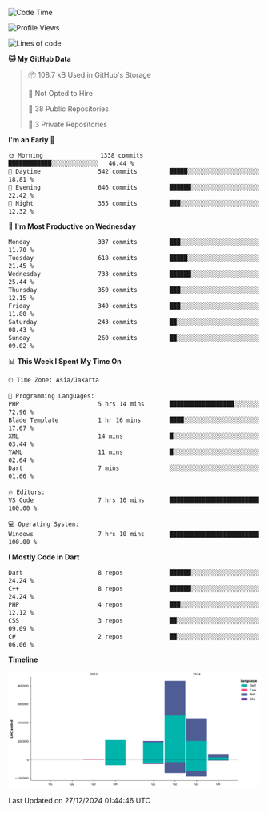 <!--START_SECTION:waka-->
![Code Time](http://img.shields.io/badge/Code%20Time-343%20hrs%205%20mins-blue)

![Profile Views](http://img.shields.io/badge/Profile%20Views-0-blue)

![Lines of code](https://img.shields.io/badge/From%20Hello%20World%20I%27ve%20Written-884.4%20thousand%20lines%20of%20code-blue)

**🐱 My GitHub Data** 

> 📦 108.7 kB Used in GitHub's Storage 
 > 
> 🚫 Not Opted to Hire
 > 
> 📜 38 Public Repositories 
 > 
> 🔑 3 Private Repositories 
 > 
**I'm an Early 🐤** 

```text
🌞 Morning                1338 commits        ████████████░░░░░░░░░░░░░   46.44 % 
🌆 Daytime                542 commits         █████░░░░░░░░░░░░░░░░░░░░   18.81 % 
🌃 Evening                646 commits         ██████░░░░░░░░░░░░░░░░░░░   22.42 % 
🌙 Night                  355 commits         ███░░░░░░░░░░░░░░░░░░░░░░   12.32 % 
```
📅 **I'm Most Productive on Wednesday** 

```text
Monday                   337 commits         ███░░░░░░░░░░░░░░░░░░░░░░   11.70 % 
Tuesday                  618 commits         █████░░░░░░░░░░░░░░░░░░░░   21.45 % 
Wednesday                733 commits         ██████░░░░░░░░░░░░░░░░░░░   25.44 % 
Thursday                 350 commits         ███░░░░░░░░░░░░░░░░░░░░░░   12.15 % 
Friday                   340 commits         ███░░░░░░░░░░░░░░░░░░░░░░   11.80 % 
Saturday                 243 commits         ██░░░░░░░░░░░░░░░░░░░░░░░   08.43 % 
Sunday                   260 commits         ██░░░░░░░░░░░░░░░░░░░░░░░   09.02 % 
```


📊 **This Week I Spent My Time On** 

```text
🕑︎ Time Zone: Asia/Jakarta

💬 Programming Languages: 
PHP                      5 hrs 14 mins       ██████████████████░░░░░░░   72.96 % 
Blade Template           1 hr 16 mins        ████░░░░░░░░░░░░░░░░░░░░░   17.67 % 
XML                      14 mins             █░░░░░░░░░░░░░░░░░░░░░░░░   03.44 % 
YAML                     11 mins             █░░░░░░░░░░░░░░░░░░░░░░░░   02.64 % 
Dart                     7 mins              ░░░░░░░░░░░░░░░░░░░░░░░░░   01.66 % 

🔥 Editors: 
VS Code                  7 hrs 10 mins       █████████████████████████   100.00 % 

💻 Operating System: 
Windows                  7 hrs 10 mins       █████████████████████████   100.00 % 
```

**I Mostly Code in Dart** 

```text
Dart                     8 repos             ██████░░░░░░░░░░░░░░░░░░░   24.24 % 
C++                      8 repos             ██████░░░░░░░░░░░░░░░░░░░   24.24 % 
PHP                      4 repos             ███░░░░░░░░░░░░░░░░░░░░░░   12.12 % 
CSS                      3 repos             ██░░░░░░░░░░░░░░░░░░░░░░░   09.09 % 
C#                       2 repos             ██░░░░░░░░░░░░░░░░░░░░░░░   06.06 % 
```



**Timeline**

![Lines of Code chart](https://raw.githubusercontent.com/PradiptaAhmad/PradiptaAhmad/main/assets/bar_graph.png)


 Last Updated on 27/12/2024 01:44:46 UTC
<!--END_SECTION:waka-->
